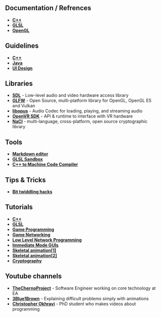## Documentation / Refrences
* [**C++**](https://en.cppreference.com/w/)
* [**GLSL**](https://www.khronos.org/registry/OpenGL/specs/gl/GLSLangSpec.1.20.pdf)
* [**OpenGL**](http://docs.gl/)

## Guidelines
* [**C++**](https://github.com/isocpp/CppCoreGuidelines/blob/master/CppCoreGuidelines.md)
* [**Java**](https://google.github.io/styleguide/javaguide.html)
* [**UI Design**](https://material.io/design/)

## Libraries
* [**SDL**](https://www.libsdl.org/index.php) - Low-level audio and video hardware access library
* [**GLFW**](https://github.com/glfw/glfw) - Open Source, multi-platform library for OpenGL, OpenGL ES and Vulkan
* [**libopus**](https://opus-codec.org/) - Audio Codec for loading, playing, and streaming audio
* [**OpenVR SDK**](https://github.com/ValveSoftware/openvr) - API & runtime to interface with VR hardware
* [**NaCl**](https://github.com/google/tink) - multi-language, cross-platform, open source cryptographic library

## Tools
* [**Markdown editor**](https://stackedit.io)
* [**GLSL Sandbox**](http://glslsandbox.com/e)
* [**C++ to Machine Code Compiler**](https://gcc.godbolt.org/)

## Tips & Tricks
* [**Bit twiddling hacks**](https://graphics.stanford.edu/~seander/bithacks.html)

## Tutorials
* [**C++**](https://www.learncpp.com)
* [**GLSL**](https://learnopengl.com/Getting-started/Shaders)
* [**Game Programming**](https://gameprogrammingpatterns.com/contents.html)
* [**Game Networking**](https://github.com/MFatihMAR/Awesome-Game-Networking)
* [**Low Level Network Programming**](https://beej.us/guide/bgnet/)
* [**Immediate Mode GUIs**](http://sol.gfxile.net/imgui/index.html)
* [**Skeletal animation[1]**](https://www.khronos.org/opengl/wiki/Skeletal_Animation)
* [**Skeletal animation[2]**](http://voxels.blogspot.com/2014/03/skinned-skeletal-animation-tutorial.html)
* [**Cryptography**](https://pixelprivacy.com/resources/cryptography-guide/)

## Youtube channels
* [**TheChernoProject**](https://www.youtube.com/user/TheChernoProject) - Software Engineer working on core technology at EA
* [**3Blue1Brown**](https://www.youtube.com/channel/UCYO_jab_esuFRV4b17AJtAw) - Explaining difficult problems simply with animations
* [**Christopher Okhravi**](https://www.youtube.com/channel/UCbF-4yQQAWw-UnuCd2Azfzg) - PhD student who makes videos about programming
